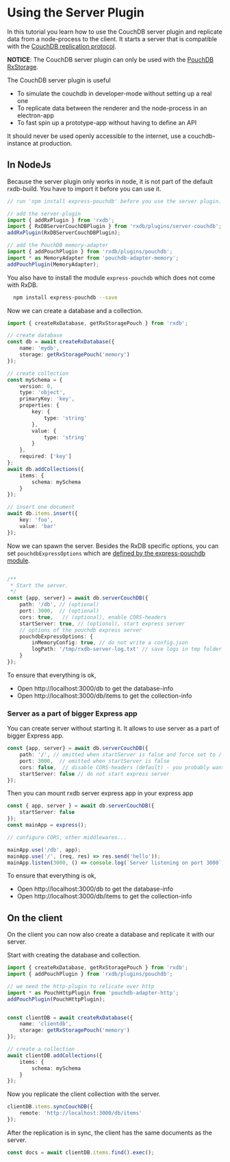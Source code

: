 # Using the Server Plugin

In this tutorial you learn how to use the CouchDB server plugin and replicate data from a node-process to the client.
It starts a server that is compatible with the [CouchDB replication protocol](https://docs.couchdb.org/en/3.2.0/replication/protocol.html).

**NOTICE**: The CouchDB server plugin can only be used with the [PouchDB RxStorage](../rx-storage-pouchdb.md).

The CouchDB server plugin is useful

- To simulate the couchdb in developer-mode without setting up a real one
- To replicate data between the renderer and the node-process in an electron-app
- To fast spin up a prototype-app without having to define an API

It should never be used openly accessible to the internet, use a couchdb-instance at production.

## In NodeJs

Because the server plugin only works in node, it is not part of the default rxdb-build. You have to import it before you can use it.

```typescript
// run 'npm install express-pouchdb' before you use the server plugin.

// add the server-plugin
import { addRxPlugin } from 'rxdb';
import { RxDBServerCouchDBPlugin } from 'rxdb/plugins/server-couchdb';
addRxPlugin(RxDBServerCouchDBPlugin);

// add the PouchDB memory-adapter
import { addPouchPlugin } from 'rxdb/plugins/pouchdb';
import * as MemoryAdapter from 'pouchdb-adapter-memory';
addPouchPlugin(MemoryAdapter);
```

You also have to install the module `express-pouchdb` which does not come with RxDB.

```bash
  npm install express-pouchdb --save
```


Now we can create a database and a collection.

```typescript
import { createRxDatabase, getRxStoragePouch } from 'rxdb';

// create database
const db = await createRxDatabase({
    name: 'mydb',
    storage: getRxStoragePouch('memory')
});

// create collection
const mySchema = {
    version: 0,
    type: 'object',
    primaryKey: 'key',
    properties: {
        key: {
            type: 'string'
        },
        value: {
            type: 'string'
        }
    },
    required: ['key']
};
await db.addCollections({
    items: {
        schema: mySchema
    }
});

// insert one document
await db.items.insert({
    key: 'foo',
    value: 'bar'
});
```

Now we can spawn the server. Besides the RxDB specific options, you can set `pouchdbExpressOptions` which are [defined by the express-pouchdb module](https://github.com/pouchdb/pouchdb-server#api).

```typescript

/**
 * Start the server.
 */
const {app, server} = await db.serverCouchDB({
    path: '/db', // (optional)
    port: 3000,  // (optional)
    cors: true,   // (optional), enable CORS-headers
    startServer: true, // (optional), start express server
    // options of the pouchdb express server
    pouchdbExpressOptions: {
        inMemoryConfig: true, // do not write a config.json
        logPath: '/tmp/rxdb-server-log.txt' // save logs in tmp folder
    }
});

```

To ensure that everything is ok,

- Open http://localhost:3000/db to get the database-info
- Open http://localhost:3000/db/items to get the collection-info

### Server as a part of bigger Express app
You can create server without starting it. It allows to use server as a part of bigger Express app.

```typescript
const {app, server} = await db.serverCouchDB({
    path: '/', // omitted when startServer is false and force set to /
    port: 3000,  // omitted when startServer is false
    cors: false,  // disable CORS-headers (default) - you probably want to configure CORS in your main app
    startServer: false // do not start express server
});
```

Then you can mount rxdb server express app in your express app

```typescript
const { app, server } = await db.serverCouchDB({
    startServer: false
});
const mainApp = express();

// configure CORS, other middlewares...

mainApp.use('/db', app);
mainApp.use('/', (req, res) => res.send('hello'));
mainApp.listen(3000, () => console.log(`Server listening on port 3000`));
```

To ensure that everything is ok,

- Open http://localhost:3000/db to get the database-info
- Open http://localhost:3000/db/items to get the collection-info

## On the client

On the client you can now also create a database and replicate it with our server.

Start with creating the database and collection.
```typescript
import { createRxDatabase, getRxStoragePouch } from 'rxdb';
import { addPouchPlugin } from 'rxdb/plugins/pouchdb';

// we need the http-plugin to relicate over http
import * as PouchHttpPlugin from 'pouchdb-adapter-http';
addPouchPlugin(PouchHttpPlugin);


const clientDB = await createRxDatabase({
    name: 'clientdb',
    storage: getRxStoragePouch('memory')
});

// create a collection
await clientDB.addCollections({
    items: {
        schema: mySchema
    }
});
```

Now you replicate the client collection with the server.

```typescript
clientDB.items.syncCouchDB({
    remote: 'http://localhost:3000/db/items'
});
```

After the replication is in sync, the client has the same documents as the server.

```typescript
const docs = await clientDB.items.find().exec();
```

